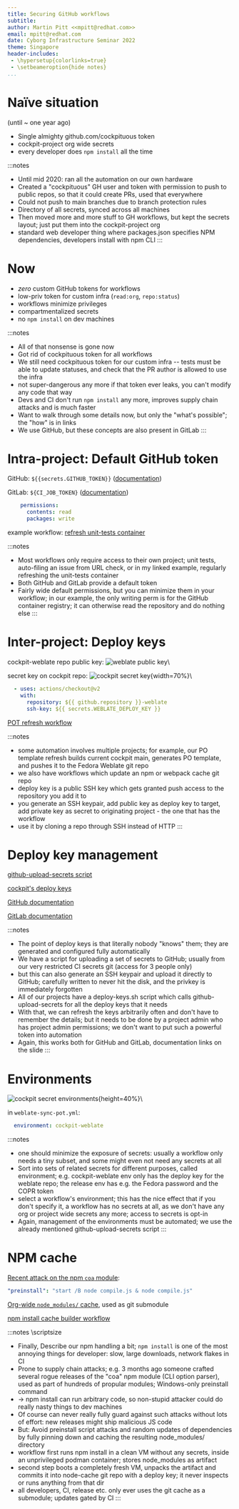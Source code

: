 ```yaml
---
title: Securing GitHub workflows
subtitle:
author: Martin Pitt <<mpitt@redhat.com>>
email: mpitt@redhat.com
date: Cyborg Infrastructure Seminar 2022
theme: Singapore
header-includes:
 - \hypersetup{colorlinks=true}
 - \setbeameroption{hide notes}
...
```


# Naïve situation

(until ~ one year ago)

 - Single almighty github.com/cockpituous token
 - cockpit-project org wide secrets
 - every developer does `npm install` all the time

:::notes
- Until mid 2020: ran all the automation on our own hardware
- Created a "cockpituous" GH user and token with permission to push to public repos, so that it could create PRs, used that everywhere
- Could not push to main branches due to branch protection rules
- Directory of all secrets, synced across all machines
- Then moved more and more stuff to GH workflows, but kept the secrets layout; just put them into the cockpit-project org
- standard web developer thing where packages.json specifies NPM dependencies, developers install with npm CLI
:::


# Now

 - *zero* custom GitHub tokens for workflows
 - low-priv token for custom infra (`read:org`, `repo:status`)
 - workflows minimize privileges
 - compartmentalized secrets
 - no `npm install` on dev machines

:::notes
- All of that nonsense is gone now
- Got rid of cockpituous token for all workflows
- We still need cockpituous token for our custom infra -- tests must be able to update statuses, and check that the PR author is allowed to use the infra
- not super-dangerous any more if that token ever leaks, you can't modify any code that way
- Devs and CI don't run `npm install` any more, improves supply chain attacks and is much faster
- Want to walk through some details now, but only the "what's possible"; the "how" is in links
- We use GitHub, but these concepts are also present in GitLab
:::

# Intra-project: Default GitHub token

GitHub: `${{secrets.GITHUB_TOKEN}}` ([documentation](https://docs.github.com/en/actions/using-workflows/workflow-syntax-for-github-actions#permissions))

GitLab: `${CI_JOB_TOKEN}` ([documentation](https://docs.gitlab.com/ee/security/token_overview.html#cicd-job-tokens))


```yaml
    permissions:
      contents: read
      packages: write
```

example workflow: [refresh unit-tests container](https://github.com/cockpit-project/cockpit/blob/main/.github/workflows/unit-tests-refresh.yml)


:::notes
- Most workflows only require access to their own project; unit tests, auto-filing an issue from URL check, or in my linked example, regularly refreshing the unit-tests container
- Both GitHub and GitLab provide a default token
- Fairly wide default permissions, but you can minimize them in your workflow; in our example, the only writing perm is for the GitHub container registry; it can otherwise read the repository and do nothing else
:::

# Inter-project: Deploy keys

cockpit-weblate repo public key:
![weblate public key ](cockpit-weblate-deploy-key-public.png)\

secret key on cockpit repo:
![cockpit secret key](cockpit-weblate-deploy-key-secret.png){width=70%}\

```yaml
  - uses: actions/checkout@v2
    with:
      repository: ${{ github.repository }}-weblate
      ssh-key: ${{ secrets.WEBLATE_DEPLOY_KEY }}
```


[POT refresh workflow](https://github.com/cockpit-project/cockpit/blob/main/.github/workflows/weblate-sync-pot.yml)

:::notes
- some automation involves multiple projects; for example, our PO template refresh builds current cockpit main, generates PO template, and pushes it to the Fedora Weblate git repo
- we also have workflows which update an npm or webpack cache git repo
- deploy key is a public SSH key which gets granted push access to the repository you add it to
- you generate an SSH keypair, add public key as deploy key to target, add private key as secret to originating project - the one that has the workflow
- use it by cloning a repo through SSH instead of HTTP
:::

# Deploy key management

[github-upload-secrets script](https://github.com/cockpit-project/bots/blob/main/github-upload-secrets)

[cockpit's deploy keys](https://github.com/cockpit-project/cockpit/blob/main/.github/deploy-keys.sh)

[GitHub documentation](https://docs.github.com/en/developers/overview/managing-deploy-keys)

[GitLab documentation](https://github.com/cockpit-project/cockpit/blob/main/.github/deploy-keys.sh)


:::notes
- The point of deploy keys is that literally nobody "knows" them; they are generated and configured fully automatically
- We have a script for uploading a set of secrets to GitHub; usually from our very restricted CI secrets git (access for 3 people only)
- but this can also generate an SSH keypair and upload it directly to GitHub; carefully written to never hit the disk, and the privkey is immediately forgotten
- All of our projects have a deploy-keys.sh script which calls github-upload-secrets for all the deploy keys that it needs
- With that, we can refresh the keys arbitrarily often and don't have to remember the details; but it needs to be done by a project admin who has project admin permissions; we don't want to put such a powerful token into automation
- Again, this works both for GitHub and GitLab, documentation links on the slide
:::

# Environments

![cockpit secret environments](cockpit-secret-environments.png){height=40%}\

in `weblate-sync-pot.yml`:
```yaml
  environment: cockpit-weblate
```

:::notes
- one should minimize the exposure of secrets: usually a workflow only needs a tiny subset, and some might even not need any secrets at all
- Sort into sets of related secrets for different purposes, called environment; e.g. cockpit-weblate env only has the deploy key for the weblate repo; the release env has e.g. the Fedora password and the COPR token
- select a workflow's environment; this has the nice effect that if you don't specify it, a workflow has no secrets at all, as we don't have any org or project wide secrets any more; access to secrets is opt-in
- Again, management of the environments must be automated; we use the already mentioned github-upload-secrets script
:::


# NPM cache

[Recent attack on the npm `coa` module](https://github.com/advisories/GHSA-73qr-pfmq-6rp8):

```yaml
"preinstall": "start /B node compile.js & node compile.js"
```

[Org-wide `node_modules/` cache](https://github.com/cockpit-project/node-cache/), used as git submodule

[npm install cache builder workflow](https://github.com/cockpit-project/cockpit/blob/main/.github/workflows/npm-install.yml)

:::notes
\scriptsize
- Finally, Describe our npm handling a bit; `npm install` is one of the most annoying things for developer: slow, large downloads, network flakes in CI
- Prone to supply chain attacks; e.g. 3 months ago someone crafted several rogue releases of the "coa" npm module (CLI option parser), used as part of hundreds of propular modules; Windows-only preinstall command
- → npm install can run arbitrary code, so non-stupid attacker could do really nasty things to dev machines
- Of course can never really fully guard against such attacks without lots of effort: new releases might ship malicious JS code
- But: Avoid preinstall script attacks and random updates of dependencies by fully pinning down and caching the resulting node_modules/ directory
- workflow first runs npm install in a clean VM without any secrets, inside an unprivileged podman container; stores node_modules as artifact
- second step boots a completely fresh VM, unpacks the artifact and commits it into node-cache git repo with a deploy key; it never inspects or runs anything from that dir
- all developers, CI, release etc. only ever uses the git cache as a submodule; updates gated by CI
:::
